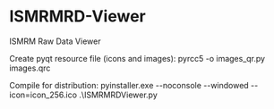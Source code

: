 # ISMRMRD-Viewer
ISMRM Raw Data Viewer

Create pyqt resource file (icons and images):
pyrcc5 -o images_qr.py images.qrc

Compile for distribution:
pyinstaller.exe --noconsole --windowed --icon=icon_256.ico .\ISMRMRDViewer.py

